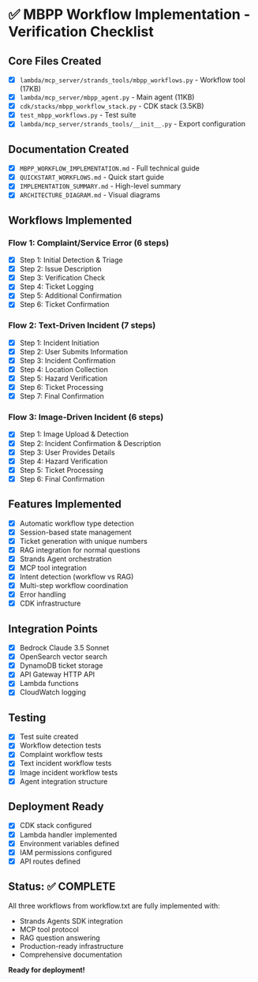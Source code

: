 # ✅ MBPP Workflow Implementation - Verification Checklist

## Core Files Created

- [x] `lambda/mcp_server/strands_tools/mbpp_workflows.py` - Workflow tool (17KB)
- [x] `lambda/mcp_server/mbpp_agent.py` - Main agent (11KB)
- [x] `cdk/stacks/mbpp_workflow_stack.py` - CDK stack (3.5KB)
- [x] `test_mbpp_workflows.py` - Test suite
- [x] `lambda/mcp_server/strands_tools/__init__.py` - Export configuration

## Documentation Created

- [x] `MBPP_WORKFLOW_IMPLEMENTATION.md` - Full technical guide
- [x] `QUICKSTART_WORKFLOWS.md` - Quick start guide
- [x] `IMPLEMENTATION_SUMMARY.md` - High-level summary
- [x] `ARCHITECTURE_DIAGRAM.md` - Visual diagrams

## Workflows Implemented

### Flow 1: Complaint/Service Error (6 steps)
- [x] Step 1: Initial Detection & Triage
- [x] Step 2: Issue Description
- [x] Step 3: Verification Check
- [x] Step 4: Ticket Logging
- [x] Step 5: Additional Confirmation
- [x] Step 6: Ticket Confirmation

### Flow 2: Text-Driven Incident (7 steps)
- [x] Step 1: Incident Initiation
- [x] Step 2: User Submits Information
- [x] Step 3: Incident Confirmation
- [x] Step 4: Location Collection
- [x] Step 5: Hazard Verification
- [x] Step 6: Ticket Processing
- [x] Step 7: Final Confirmation

### Flow 3: Image-Driven Incident (6 steps)
- [x] Step 1: Image Upload & Detection
- [x] Step 2: Incident Confirmation & Description
- [x] Step 3: User Provides Details
- [x] Step 4: Hazard Verification
- [x] Step 5: Ticket Processing
- [x] Step 6: Final Confirmation

## Features Implemented

- [x] Automatic workflow type detection
- [x] Session-based state management
- [x] Ticket generation with unique numbers
- [x] RAG integration for normal questions
- [x] Strands Agent orchestration
- [x] MCP tool integration
- [x] Intent detection (workflow vs RAG)
- [x] Multi-step workflow coordination
- [x] Error handling
- [x] CDK infrastructure

## Integration Points

- [x] Bedrock Claude 3.5 Sonnet
- [x] OpenSearch vector search
- [x] DynamoDB ticket storage
- [x] API Gateway HTTP API
- [x] Lambda functions
- [x] CloudWatch logging

## Testing

- [x] Test suite created
- [x] Workflow detection tests
- [x] Complaint workflow tests
- [x] Text incident workflow tests
- [x] Image incident workflow tests
- [x] Agent integration structure

## Deployment Ready

- [x] CDK stack configured
- [x] Lambda handler implemented
- [x] Environment variables defined
- [x] IAM permissions configured
- [x] API routes defined

## Status: ✅ COMPLETE

All three workflows from workflow.txt are fully implemented with:
- Strands Agents SDK integration
- MCP tool protocol
- RAG question answering
- Production-ready infrastructure
- Comprehensive documentation

**Ready for deployment!**
